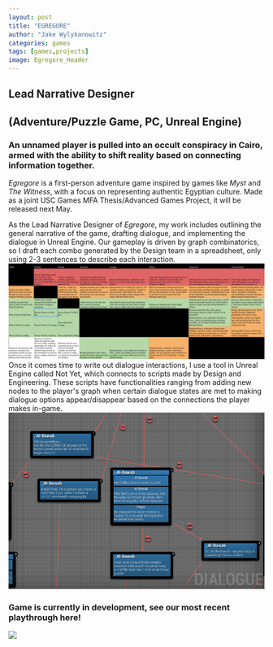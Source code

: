 ```yaml
---
layout: post
title: "EGREGORE"
author: "Jake Wylykanowitz"
categories: games
tags: [games,projects]
image: Egregore_Header
---
```


## Lead Narrative Designer
## (Adventure/Puzzle Game, PC, Unreal Engine)
### An unnamed player is pulled into an occult conspiracy in Cairo, armed with the ability to shift reality based on connecting information together.

_Egregore_ is a first-person adventure game inspired by games like _Myst_ and _The Witness_, with a focus on representing authentic Egyptian culture. Made as a joint USC Games MFA Thesis/Advanced Games Project, it will be released next May. 

As the Lead Narrative Designer of _Egregore_, my work includes outlining the general narrative of the game, drafting dialogue, and implementing the dialogue in Unreal Engine. Our gameplay is driven by graph combinatorics, so I draft each combo generated by the Design team in a spreadsheet, only using 2-3 sentences to describe each interaction. 
![](/assets/img/Egregore_Combos.png)
Once it comes time to write out dialogue interactions, I use a tool in Unreal Engine called Not Yet, which connects to scripts made by Design and Engineering. These scripts have functionalities ranging from adding new nodes to the player's graph when certain dialogue states are met to making dialogue options appear/disappear based on the connections the player makes in-game.
![](/assets/img/Egregore_NotYet.png)

### Game is currently in development, see our most recent playthrough here!
![]((https://drive.google.com/file/d/1TwmVFqOg_VDKM66TK5MvoukNGS9FQ1e-/view?usp=sharing))
